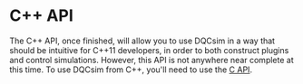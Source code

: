 # C++ API

The C++ API, once finished, will allow you to use DQCsim in a way that should
be intuitive for C++11 developers, in order to both construct plugins and
control simulations. However, this API is not anywhere near complete at this
time. To use DQCsim from C++, you'll need to use the
[C API](../c-api/index.html).
